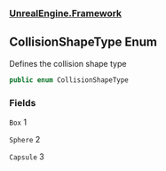 ### [UnrealEngine.Framework](./UnrealEngine-Framework.md 'UnrealEngine.Framework')
## CollisionShapeType Enum
Defines the collision shape type  
```csharp
public enum CollisionShapeType
```
### Fields
<a name='CollisionShapeType-Box'></a>
`Box` 1  
  
  
<a name='CollisionShapeType-Sphere'></a>
`Sphere` 2  
  
  
<a name='CollisionShapeType-Capsule'></a>
`Capsule` 3  
  
  
